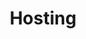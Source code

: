 ---
title: Hosting
slug: hosting
sections: Primeiros passos, Configuração do alojamento, CMS, FTP e SSH, SSL, Bases de dados, CloudDB, PHP, Otimizar o seu site, Diagnóstico, Tarefas automatizadas (CRON), Reescrita e autenticação, Casos de uso, Antigas ofertas
order: 02
---